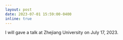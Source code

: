 ```yaml
---
layout: post
date: 2023-07-01 15:59:00-0400
inline: true
---
```


I will gave a talk at Zhejiang University on July 17, 2023.
